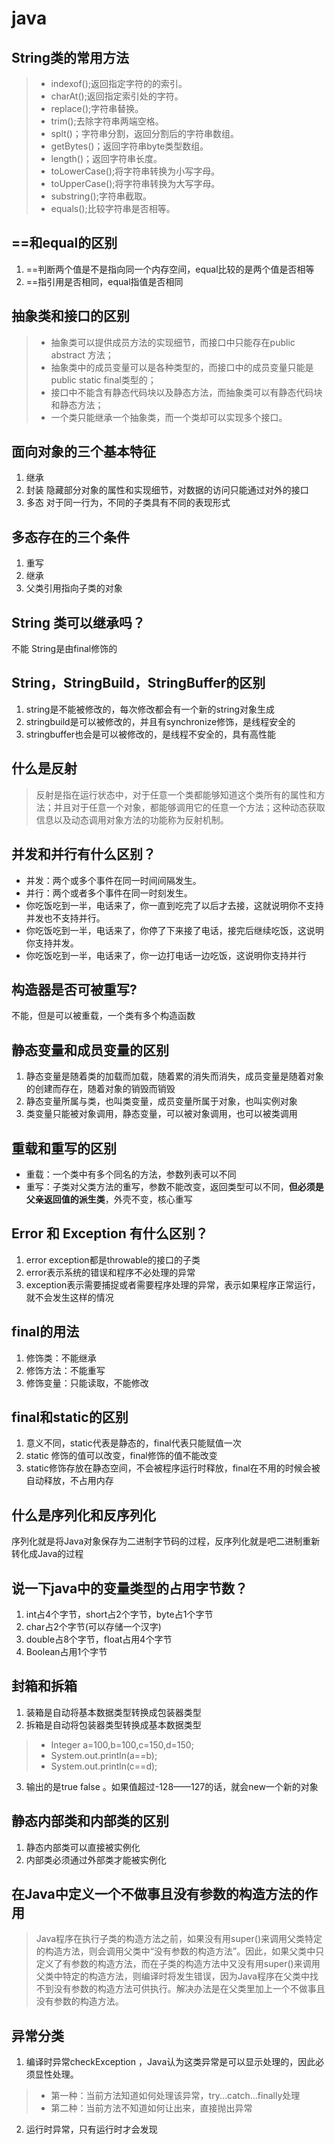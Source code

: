# java
## String类的常用方法
>* indexof();返回指定字符的的索引。
>* charAt();返回指定索引处的字符。
>* replace();字符串替换。
>* trim();去除字符串两端空格。
>* splt()；字符串分割，返回分割后的字符串数组。
>* getBytes()；返回字符串byte类型数组。
>* length()；返回字符串长度。
>* toLowerCase();将字符串转换为小写字母。
>* toUpperCase();将字符串转换为大写字母。
>* substring();字符串截取。
>* equals();比较字符串是否相等。
## ==和equal的区别
1. ==判断两个值是不是指向同一个内存空间，equal比较的是两个值是否相等
2. ==指引用是否相同，equal指值是否相同
## 抽象类和接口的区别
>* 抽象类可以提供成员方法的实现细节，而接口中只能存在public abstract 方法；
>* 抽象类中的成员变量可以是各种类型的，而接口中的成员变量只能是public static final类型的；
>* 接口中不能含有静态代码块以及静态方法，而抽象类可以有静态代码块和静态方法；
>* 一个类只能继承一个抽象类，而一个类却可以实现多个接口。
## 面向对象的三个基本特征
1. 继承
2. 封装 隐藏部分对象的属性和实现细节，对数据的访问只能通过对外的接口
3. 多态 对于同一行为，不同的子类具有不同的表现形式
## 多态存在的三个条件
1. 重写
2. 继承
3. 父类引用指向子类的对象
## String 类可以继承吗？
不能 String是由final修饰的
## String，StringBuild，StringBuffer的区别
1. string是不能被修改的，每次修改都会有一个新的string对象生成
2. stringbuild是可以被修改的，并且有synchronize修饰，是线程安全的
3. stringbuffer也会是可以被修改的，是线程不安全的，具有高性能
## 什么是反射
> 反射是指在运行状态中，对于任意一个类都能够知道这个类所有的属性和方法；并且对于任意一个对象，都能够调用它的任意一个方法；这种动态获取信息以及动态调用对象方法的功能称为反射机制。
## 并发和并行有什么区别？
* 并发：两个或多个事件在同一时间间隔发生。
* 并行：两个或者多个事件在同一时刻发生。
* 你吃饭吃到一半，电话来了，你一直到吃完了以后才去接，这就说明你不支持并发也不支持并行。
* 你吃饭吃到一半，电话来了，你停了下来接了电话，接完后继续吃饭，这说明你支持并发。
* 你吃饭吃到一半，电话来了，你一边打电话一边吃饭，这说明你支持并行
## 构造器是否可被重写?
不能，但是可以被重载，一个类有多个构造函数
## 静态变量和成员变量的区别
1. 静态变量是随着类的加载而加载，随着累的消失而消失，成员变量是随着对象的创建而存在，随着对象的销毁而销毁
2. 静态变量所属与类，也叫类变量，成员变量所属于对象，也叫实例对象
3. 类变量只能被对象调用，静态变量，可以被对象调用，也可以被类调用
## 重载和重写的区别
* 重载：一个类中有多个同名的方法，参数列表可以不同
* 重写：子类对父类方法的重写，参数不能改变，返回类型可以不同，**但必须是父亲返回值的派生类**，外壳不变，核心重写
## Error 和 Exception 有什么区别？
1. error exception都是throwable的接口的子类
2. error表示系统的错误和程序不必处理的异常
3. exception表示需要捕捉或者需要程序处理的异常，表示如果程序正常运行，就不会发生这样的情况 
## final的用法
1. 修饰类：不能继承
2. 修饰方法：不能重写
3. 修饰变量：只能读取，不能修改
## final和static的区别
1. 意义不同，static代表是静态的，final代表只能赋值一次
2. static 修饰的值可以改变，final修饰的值不能改变
3. static修饰存放在静态空间，不会被程序运行时释放，final在不用的时候会被自动释放，不占用内存
## 什么是序列化和反序列化
序列化就是将Java对象保存为二进制字节码的过程，反序列化就是吧二进制重新转化成Java的过程
## 说一下java中的变量类型的占用字节数？
1. int占4个字节，short占2个字节，byte占1个字节
2. char占2个字节(可以存储一个汉字)
3. double占8个字节，float占用4个字节
4. Boolean占用1个字节
## 封箱和拆箱
   1. 装箱是自动将基本数据类型转换成包装器类型
   2. 拆箱是自动将包装器类型转换成基本数据类型
>* Integer a=100,b=100,c=150,d=150;
>*  System.out.println(a==b);
>*  System.out.println(c==d);
3. 输出的是true false 。如果值超过-128——127的话，就会new一个新的对象
## 静态内部类和内部类的区别
1. 静态内部类可以直接被实例化
2. 内部类必须通过外部类才能被实例化
## 在Java中定义一个不做事且没有参数的构造方法的作用
> Java程序在执行子类的构造方法之前，如果没有用super()来调用父类特定的构造方法，则会调用父类中“没有参数的构造方法”。因此，如果父类中只定义了有参数的构造方法，而在子类的构造方法中又没有用super()来调用父类中特定的构造方法，则编译时将发生错误，因为Java程序在父类中找不到没有参数的构造方法可供执行。解决办法是在父类里加上一个不做事且没有参数的构造方法。
## 异常分类
1. 编译时异常checkException ，Java认为这类异常是可以显示处理的，因此必须显性处理。
>* 第一种：当前方法知道如何处理该异常，try...catch...finally处理
>* 第二种：当前方法不知道如何让出来，直接抛出异常
2. 运行时异常，只有运行时才会发现
